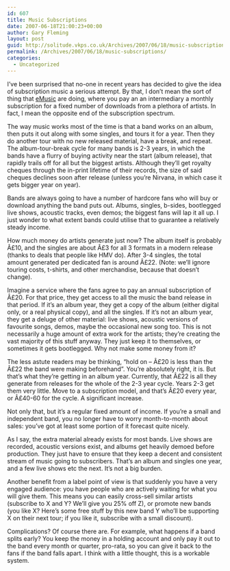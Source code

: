 ```yaml
---
id: 607
title: Music Subscriptions
date: 2007-06-18T21:00:23+00:00
author: Gary Fleming
layout: post
guid: http://solitude.vkps.co.uk/Archives/2007/06/18/music-subscriptions/
permalink: /Archives/2007/06/18/music-subscriptions/
categories:
  - Uncategorized
---
```

I&#8217;ve been surprised that no-one in recent years has decided to give the idea of subscription music a serious attempt. By that, I don&#8217;t mean the sort of thing that [eMusic](http://www.emusic.com/) are doing, where you pay an an intermediary a monthly subscription for a fixed number of downloads from a plethora of artists. In fact, I mean the opposite end of the subscription spectrum.

The way music works most of the time is that a band works on an album, then puts it out along with some singles, and tours it for a year. Then they do another tour with no new released material, have a break, and repeat. The album-tour-break cycle for many bands is 2-3 years, in which the bands have a flurry of buying activity near the start (album release), that rapidly trails off for all but the biggest artists. Although they&#8217;ll get royalty cheques through the in-print lifetime of their records, the size of said cheques declines soon after release (unless you&#8217;re Nirvana, in which case it gets bigger year on year).

Bands are always going to have a number of hardcore fans who will buy or download anything the band puts out. Albums, singles, b-sides, bootlegged live shows, acoustic tracks, even demos; the biggest fans will lap it all up. I just wonder to what extent bands could utilise that to guarantee a relatively steady income.

How much money do artists generate just now? The album itself is probably Â£10, and the singles are about Â£3 for all 3 formats in a modern release (thanks to deals that people like HMV do). After 3-4 singles, the total amount generated per dedicated fan is around Â£22. (Note: we&#8217;ll ignore touring costs, t-shirts, and other merchandise, because that doesn&#8217;t change).

Imagine a service where the fans agree to pay an annual subscription of Â£20. For that price, they get access to all the music the band release in that period. If it&#8217;s an album year, they get a copy of the album (either digital only, or a real physical copy), and all the singles. If it&#8217;s not an album year, they get a deluge of other material: live shows, acoustic versions of favourite songs, demos, maybe the occasional new song too. This is not necessarily a huge amount of extra work for the artists; they&#8217;re creating the vast majority of this stuff anyway. They just keep it to themselves, or sometimes it gets bootlegged. Why not make some money from it?

The less astute readers may be thinking, &#8220;hold on &#8211; Â£20 is less than the Â£22 the band were making beforehand&#8221;. You&#8217;re absolutely right, it is. But that&#8217;s what they&#8217;re getting in an album year. Currently, that Â£22 is all they generate from releases for the whole of the 2-3 year cycle. Years 2-3 get them very little. Move to a subscription model, and that&#8217;s Â£20 every year, or Â£40-60 for the cycle. A significant increase.

Not only that, but it&#8217;s a regular fixed amount of income. If you&#8217;re a small and independent band, you no longer have to worry month-to-month about sales: you&#8217;ve got at least some portion of it forecast quite nicely.

As I say, the extra material already exists for most bands. Live shows are recorded, acoustic versions exist, and albums get heavily demoed before production. They just have to ensure that they keep a decent and consistent stream of music going to subscribers. That&#8217;s an album and singles one year, and a few live shows etc the next. It&#8217;s not a big burden.

Another benefit from a label point of view is that suddenly you have a very engaged audience: you have people who are actively waiting for what you will give them. This means you can easily cross-sell similar artists (subscribe to X and Y? We&#8217;ll give you 25% off Z), or promote new bands (you like X? Here&#8217;s some free stuff by this new band Y who&#8217;ll be supporting X on their next tour; if you like it, subscribe with a small discount).

Complications? Of course there are. For example, what happens if a band splits early? You keep the money in a holding account and only pay it out to the band every month or quarter, pro-rata, so you can give it back to the fans if the band falls apart. I think with a little thought, this is a workable system.